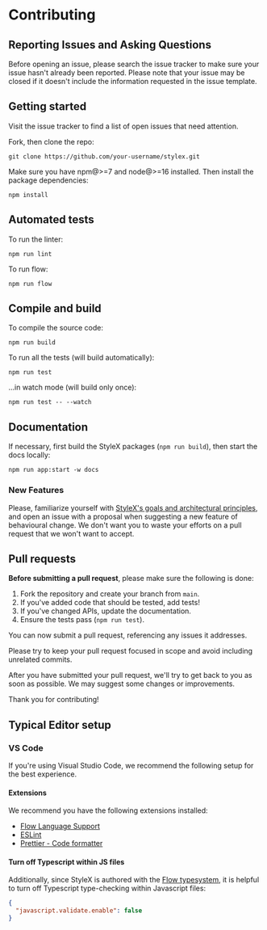 # Contributing

## Reporting Issues and Asking Questions

Before opening an issue, please search the issue tracker to make sure your issue
hasn't already been reported. Please note that your issue may be closed if it
doesn't include the information requested in the issue template.

## Getting started

Visit the issue tracker to find a list of open issues that need attention.

Fork, then clone the repo:

```
git clone https://github.com/your-username/stylex.git
```

Make sure you have npm@>=7 and node@>=16 installed. Then install the package
dependencies:

```
npm install
```

## Automated tests

To run the linter:

```
npm run lint
```

To run flow:

```
npm run flow
```

## Compile and build

To compile the source code:

```
npm run build
```

To run all the tests (will build automatically):

```
npm run test
```

…in watch mode (will build only once):

```
npm run test -- --watch
```

## Documentation

If necessary, first build the StyleX packages (`npm run build`), then start the
docs locally:

```
npm run app:start -w docs
```

### New Features

Please, familiarize yourself with
[StyleX's goals and architectural principles](https://stylexjs.com/docs/learn/thinking-in-stylex/),
and open an issue with a proposal when suggesting a new feature of behavioural
change. We don't want you to waste your efforts on a pull request that we won't
want to accept.

## Pull requests

**Before submitting a pull request**, please make sure the following is done:

1. Fork the repository and create your branch from `main`.
2. If you've added code that should be tested, add tests!
3. If you've changed APIs, update the documentation.
4. Ensure the tests pass (`npm run test`).

You can now submit a pull request, referencing any issues it addresses.

Please try to keep your pull request focused in scope and avoid including
unrelated commits.

After you have submitted your pull request, we'll try to get back to you as soon
as possible. We may suggest some changes or improvements.

Thank you for contributing!

## Typical Editor setup

### VS Code

If you're using Visual Studio Code, we recommend the following setup for the
best experience.

#### Extensions

We recommend you have the following extensions installed:

- [Flow Language Support](https://marketplace.visualstudio.com/items?itemName=flowtype.flow-for-vscode)
- [ESLint](https://marketplace.visualstudio.com/items?itemName=dbaeumer.vscode-eslint)
- [Prettier - Code formatter](https://marketplace.visualstudio.com/items?itemName=esbenp.prettier-vscode)

#### Turn off Typescript within JS files

Additionally, since StyleX is authored with the
[Flow typesystem](https://flow.org), it is helpful to turn off Typescript
type-checking within Javascript files:

```json
{
  "javascript.validate.enable": false
}
```
